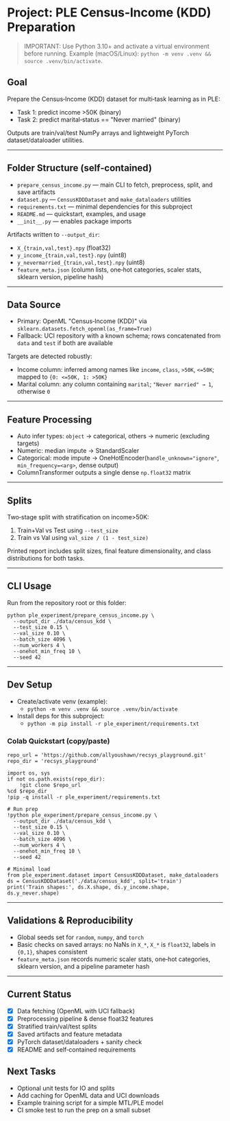 # Project: PLE Census‑Income (KDD) Preparation

> IMPORTANT: Use Python 3.10+ and activate a virtual environment before running. Example (macOS/Linux): `python -m venv .venv && source .venv/bin/activate`.

## Goal
Prepare the Census‑Income (KDD) dataset for multi‑task learning as in PLE:
- Task 1: predict income >50K (binary)
- Task 2: predict marital‑status == "Never married" (binary)

Outputs are train/val/test NumPy arrays and lightweight PyTorch dataset/dataloader utilities.

---

## Folder Structure (self‑contained)
- `prepare_census_income.py` — main CLI to fetch, preprocess, split, and save artifacts
- `dataset.py` — `CensusKDDDataset` and `make_dataloaders` utilities
- `requirements.txt` — minimal dependencies for this subproject
- `README.md` — quickstart, examples, and usage
- `__init__.py` — enables package imports

Artifacts written to `--output_dir`:
- `X_{train,val,test}.npy` (float32)
- `y_income_{train,val,test}.npy` (uint8)
- `y_nevermarried_{train,val,test}.npy` (uint8)
- `feature_meta.json` (column lists, one‑hot categories, scaler stats, sklearn version, pipeline hash)

---

## Data Source
- Primary: OpenML "Census‑Income (KDD)" via `sklearn.datasets.fetch_openml(as_frame=True)`
- Fallback: UCI repository with a known schema; rows concatenated from `data` and `test` if both are available

Targets are detected robustly:
- Income column: inferred among names like `income`, `class`, `>50K`, `<=50K`; mapped to `{0: <=50K, 1: >50K}`
- Marital column: any column containing `marital`; `"Never married" → 1`, otherwise `0`

---

## Feature Processing
- Auto infer types: `object` → categorical, others → numeric (excluding targets)
- Numeric: median impute → StandardScaler
- Categorical: mode impute → OneHotEncoder(`handle_unknown="ignore"`, `min_frequency=<arg>`, dense output)
- ColumnTransformer outputs a single dense `np.float32` matrix

---

## Splits
Two‑stage split with stratification on income>50K:
1) Train+Val vs Test using `--test_size`
2) Train vs Val using `val_size / (1 - test_size)`

Printed report includes split sizes, final feature dimensionality, and class distributions for both tasks.

---

## CLI Usage
Run from the repository root or this folder:

```
python ple_experiment/prepare_census_income.py \
  --output_dir ./data/census_kdd \
  --test_size 0.15 \
  --val_size 0.10 \
  --batch_size 4096 \
  --num_workers 4 \
  --onehot_min_freq 10 \
  --seed 42
```

---

## Dev Setup
- Create/activate venv (example):
  - `python -m venv .venv && source .venv/bin/activate`
- Install deps for this subproject:
  - `python -m pip install -r ple_experiment/requirements.txt`

### Colab Quickstart (copy/paste)
```
repo_url = 'https://github.com/allyoushawn/recsys_playground.git'
repo_dir = 'recsys_playground'

import os, sys
if not os.path.exists(repo_dir):
    !git clone $repo_url
%cd $repo_dir
!pip -q install -r ple_experiment/requirements.txt

# Run prep
!python ple_experiment/prepare_census_income.py \
  --output_dir ./data/census_kdd \
  --test_size 0.15 \
  --val_size 0.10 \
  --batch_size 4096 \
  --num_workers 4 \
  --onehot_min_freq 10 \
  --seed 42

# Minimal load
from ple_experiment.dataset import CensusKDDDataset, make_dataloaders
ds = CensusKDDDataset('./data/census_kdd', split='train')
print('Train shapes:', ds.X.shape, ds.y_income.shape, ds.y_never.shape)
```

---

## Validations & Reproducibility
- Global seeds set for `random`, `numpy`, and `torch`
- Basic checks on saved arrays: no NaNs in `X_*`, `X_*` is `float32`, labels in `{0,1}`, shapes consistent
- `feature_meta.json` records numeric scaler stats, one‑hot categories, sklearn version, and a pipeline parameter hash

---

## Current Status
- [x] Data fetching (OpenML with UCI fallback)
- [x] Preprocessing pipeline & dense float32 features
- [x] Stratified train/val/test splits
- [x] Saved artifacts and feature metadata
- [x] PyTorch dataset/dataloaders + sanity check
- [x] README and self‑contained requirements

## Next Tasks
- Optional unit tests for IO and splits
- Add caching for OpenML data and UCI downloads
- Example training script for a simple MTL/PLE model
- CI smoke test to run the prep on a small subset

